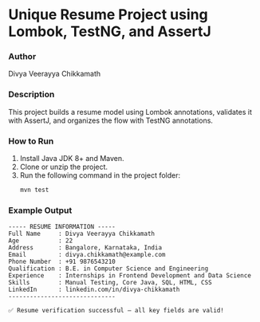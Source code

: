 # Unique Resume Project using Lombok, TestNG, and AssertJ

### Author
Divya Veerayya Chikkamath

### Description
This project builds a resume model using Lombok annotations, validates it with AssertJ, and organizes the flow with TestNG annotations.

### How to Run
1. Install Java JDK 8+ and Maven.
2. Clone or unzip the project.
3. Run the following command in the project folder:
   ```bash
   mvn test
   ```

### Example Output
```
----- RESUME INFORMATION -----
Full Name     : Divya Veerayya Chikkamath
Age           : 22
Address       : Bangalore, Karnataka, India
Email         : divya.chikkamath@example.com
Phone Number  : +91 9876543210
Qualification : B.E. in Computer Science and Engineering
Experience    : Internships in Frontend Development and Data Science
Skills        : Manual Testing, Core Java, SQL, HTML, CSS
LinkedIn      : linkedin.com/in/divya-chikkamath
------------------------------

✅ Resume verification successful — all key fields are valid!
```
